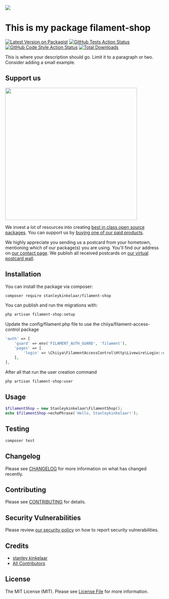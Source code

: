 
[<img src="https://github-ads.s3.eu-central-1.amazonaws.com/support-ukraine.svg?t=1" />](https://supportukrainenow.org)

# This is my package filament-shop

[![Latest Version on Packagist](https://img.shields.io/packagist/v/stanleykinkelaar/filament-shop.svg?style=flat-square)](https://packagist.org/packages/stanleykinkelaar/filament-shop)
[![GitHub Tests Action Status](https://img.shields.io/github/workflow/status/stanleykinkelaar/filament-shop/run-tests?label=tests)](https://github.com/stanleykinkelaar/filament-shop/actions?query=workflow%3Arun-tests+branch%3Amain)
[![GitHub Code Style Action Status](https://img.shields.io/github/workflow/status/stanleykinkelaar/filament-shop/Check%20&%20fix%20styling?label=code%20style)](https://github.com/stanleykinkelaar/filament-shop/actions?query=workflow%3A"Check+%26+fix+styling"+branch%3Amain)
[![Total Downloads](https://img.shields.io/packagist/dt/stanleykinkelaar/filament-shop.svg?style=flat-square)](https://packagist.org/packages/stanleykinkelaar/filament-shop)

This is where your description should go. Limit it to a paragraph or two. Consider adding a small example.

## Support us

[<img src="https://github-ads.s3.eu-central-1.amazonaws.com/filament-shop.jpg?t=1" width="419px" />](https://spatie.be/github-ad-click/filament-shop)

We invest a lot of resources into creating [best in class open source packages](https://spatie.be/open-source). You can support us by [buying one of our paid products](https://spatie.be/open-source/support-us).

We highly appreciate you sending us a postcard from your hometown, mentioning which of our package(s) you are using. You'll find our address on [our contact page](https://spatie.be/about-us). We publish all received postcards on [our virtual postcard wall](https://spatie.be/open-source/postcards).

## Installation

You can install the package via composer:

```bash
composer require stanleykinkelaar/filament-shop
```

You can publish and run the migrations with:

```bash
php artisan filament-shop:setup
```

[//]: # (You can publish the config file with:)

[//]: # ()
[//]: # (```bash)

[//]: # (php artisan vendor:publish --tag="filament-shop-config")

[//]: # (```)

[//]: # ()
[//]: # (This is the contents of the published config file:)

[//]: # ()
[//]: # (```php)

[//]: # (return [)

[//]: # (];)

[//]: # (```)

Update the config/filament.php file to use the chiiya/filament-access-control package
```php 
'auth' => [
    'guard' => env('FILAMENT_AUTH_GUARD', 'filament'),
    'pages' => [
        'login' => \Chiiya\FilamentAccessControl\Http\Livewire\Login::class,
    ],
],
```

After all that run the user creation command
```bash
php artisan filament-shop:user
```

[//]: # (Optionally, you can publish the views using)

[//]: # ()
[//]: # (```bash)

[//]: # (php artisan vendor:publish --tag="filament-shop-views")

[//]: # (```)

## Usage

```php
$filamentShop = new Stanleykinkelaar\FilamentShop();
echo $filamentShop->echoPhrase('Hello, Stanleykinkelaar!');
```

## Testing

```bash
composer test
```

## Changelog

Please see [CHANGELOG](CHANGELOG.md) for more information on what has changed recently.

## Contributing

Please see [CONTRIBUTING](https://github.com/stanleykinkelaar/.github/blob/main/CONTRIBUTING.md) for details.

## Security Vulnerabilities

Please review [our security policy](../../security/policy) on how to report security vulnerabilities.

## Credits

- [stanley kinkelaar](https://github.com/stanleykinkelaar)
- [All Contributors](../../contributors)

## License

The MIT License (MIT). Please see [License File](LICENSE.md) for more information.
